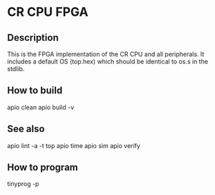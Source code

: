 # CR CPU FPGA

## Description
This is the FPGA implementation of the CR CPU and all peripherals.
It includes a default OS (top.hex) which should be identical to os.s
in the stdlib.

## How to build
apio clean
apio build -v

## See also
apio lint -a -t top
apio time
apio sim
apio verify

## How to program
tinyprog -p <bistreamname>
